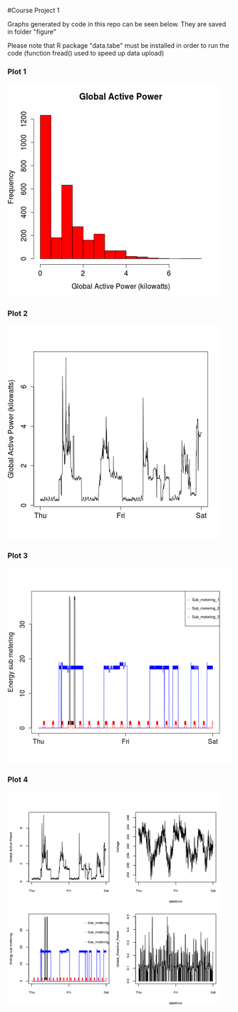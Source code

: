 #Course Project 1

Graphs generated by code in this repo can be seen below.
They are saved in folder "figure"

Please note that R package "data.tabe" must be installed in order to run the code (function fread() used to speed up data upload)


### Plot 1


![plot 1](figure/plot1.png) 


### Plot 2

![plot 2](figure/plot2.png) 


### Plot 3

![plot 3](figure/plot3.png) 


### Plot 4

![plot 4](figure/plot4.png) 

